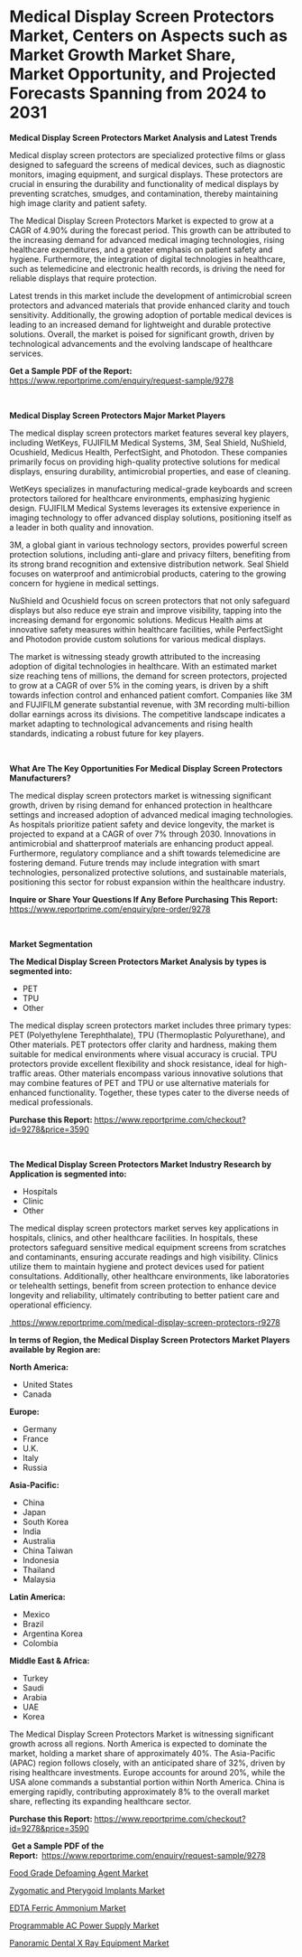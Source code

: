 <p><h1>Medical Display Screen Protectors Market, Centers on Aspects such as Market Growth Market Share, Market Opportunity, and Projected Forecasts Spanning from 2024 to 2031</h1></p><p><strong>Medical Display Screen Protectors Market Analysis and Latest Trends</strong></p>
<p><p>Medical display screen protectors are specialized protective films or glass designed to safeguard the screens of medical devices, such as diagnostic monitors, imaging equipment, and surgical displays. These protectors are crucial in ensuring the durability and functionality of medical displays by preventing scratches, smudges, and contamination, thereby maintaining high image clarity and patient safety.</p><p>The Medical Display Screen Protectors Market is expected to grow at a CAGR of 4.90% during the forecast period. This growth can be attributed to the increasing demand for advanced medical imaging technologies, rising healthcare expenditures, and a greater emphasis on patient safety and hygiene. Furthermore, the integration of digital technologies in healthcare, such as telemedicine and electronic health records, is driving the need for reliable displays that require protection.</p><p>Latest trends in this market include the development of antimicrobial screen protectors and advanced materials that provide enhanced clarity and touch sensitivity. Additionally, the growing adoption of portable medical devices is leading to an increased demand for lightweight and durable protective solutions. Overall, the market is poised for significant growth, driven by technological advancements and the evolving landscape of healthcare services.</p></p>
<p><strong>Get a Sample PDF of the Report:&nbsp;</strong> <a href="https://www.reportprime.com/enquiry/request-sample/9278">https://www.reportprime.com/enquiry/request-sample/9278</a></p>
<p>&nbsp;</p>
<p><strong>Medical Display Screen Protectors Major Market Players</strong></p>
<p><p>The medical display screen protectors market features several key players, including WetKeys, FUJIFILM Medical Systems, 3M, Seal Shield, NuShield, Ocushield, Medicus Health, PerfectSight, and Photodon. These companies primarily focus on providing high-quality protective solutions for medical displays, ensuring durability, antimicrobial properties, and ease of cleaning.</p><p>WetKeys specializes in manufacturing medical-grade keyboards and screen protectors tailored for healthcare environments, emphasizing hygienic design. FUJIFILM Medical Systems leverages its extensive experience in imaging technology to offer advanced display solutions, positioning itself as a leader in both quality and innovation.</p><p>3M, a global giant in various technology sectors, provides powerful screen protection solutions, including anti-glare and privacy filters, benefiting from its strong brand recognition and extensive distribution network. Seal Shield focuses on waterproof and antimicrobial products, catering to the growing concern for hygiene in medical settings. </p><p>NuShield and Ocushield focus on screen protectors that not only safeguard displays but also reduce eye strain and improve visibility, tapping into the increasing demand for ergonomic solutions. Medicus Health aims at innovative safety measures within healthcare facilities, while PerfectSight and Photodon provide custom solutions for various medical displays.</p><p>The market is witnessing steady growth attributed to the increasing adoption of digital technologies in healthcare. With an estimated market size reaching tens of millions, the demand for screen protectors, projected to grow at a CAGR of over 5% in the coming years, is driven by a shift towards infection control and enhanced patient comfort. Companies like 3M and FUJIFILM generate substantial revenue, with 3M recording multi-billion dollar earnings across its divisions. The competitive landscape indicates a market adapting to technological advancements and rising health standards, indicating a robust future for key players.</p></p>
<p>&nbsp;</p>
<p><strong>What Are The Key Opportunities For Medical Display Screen Protectors Manufacturers?</strong></p>
<p><p>The medical display screen protectors market is witnessing significant growth, driven by rising demand for enhanced protection in healthcare settings and increased adoption of advanced medical imaging technologies. As hospitals prioritize patient safety and device longevity, the market is projected to expand at a CAGR of over 7% through 2030. Innovations in antimicrobial and shatterproof materials are enhancing product appeal. Furthermore, regulatory compliance and a shift towards telemedicine are fostering demand. Future trends may include integration with smart technologies, personalized protective solutions, and sustainable materials, positioning this sector for robust expansion within the healthcare industry.</p></p>
<p><strong>Inquire or Share Your Questions If Any Before Purchasing This Report:</strong> <a href="https://www.reportprime.com/enquiry/pre-order/9278">https://www.reportprime.com/enquiry/pre-order/9278</a></p>
<p>&nbsp;</p>
<p><strong>Market Segmentation</strong></p>
<p><strong>The Medical Display Screen Protectors Market Analysis by types is segmented into:</strong></p>
<p><ul><li>PET</li><li>TPU</li><li>Other</li></ul></p>
<p><p>The medical display screen protectors market includes three primary types: PET (Polyethylene Terephthalate), TPU (Thermoplastic Polyurethane), and Other materials. PET protectors offer clarity and hardness, making them suitable for medical environments where visual accuracy is crucial. TPU protectors provide excellent flexibility and shock resistance, ideal for high-traffic areas. Other materials encompass various innovative solutions that may combine features of PET and TPU or use alternative materials for enhanced functionality. Together, these types cater to the diverse needs of medical professionals.</p></p>
<p><strong>Purchase this Report:&nbsp;</strong><a href="https://www.reportprime.com/checkout?id=9278&price=3590">https://www.reportprime.com/checkout?id=9278&price=3590</a></p>
<p>&nbsp;</p>
<p><strong>The Medical Display Screen Protectors Market Industry Research by Application is segmented into:</strong></p>
<p><ul><li>Hospitals</li><li>Clinic</li><li>Other</li></ul></p>
<p><p>The medical display screen protectors market serves key applications in hospitals, clinics, and other healthcare facilities. In hospitals, these protectors safeguard sensitive medical equipment screens from scratches and contaminants, ensuring accurate readings and high visibility. Clinics utilize them to maintain hygiene and protect devices used for patient consultations. Additionally, other healthcare environments, like laboratories or telehealth settings, benefit from screen protection to enhance device longevity and reliability, ultimately contributing to better patient care and operational efficiency.</p></p>
<p><a href="https://www.reportprime.com/medical-display-screen-protectors-r9278">&nbsp;https://www.reportprime.com/medical-display-screen-protectors-r9278</a></p>
<p><strong>In terms of Region, the Medical Display Screen Protectors Market Players available by Region are:</strong></p>
<p>
    <p> <strong> North America: </strong>
        <ul>
            <li>United States</li>
            <li>Canada</li>
        </ul>
        </p> 
    <p> <strong> Europe: </strong>
        <ul>
            <li>Germany</li>
            <li>France</li>
            <li>U.K.</li>
            <li>Italy</li>
            <li>Russia</li>
        </ul>
        </p> 
    <p> <strong> Asia-Pacific: </strong>
        <ul>
            <li>China</li>
            <li>Japan</li>
            <li>South Korea</li>
            <li>India</li>
            <li>Australia</li>
            <li>China Taiwan</li>
            <li>Indonesia</li>
            <li>Thailand</li>
            <li>Malaysia</li>
        </ul>
        </p> 
    <p> <strong> Latin America: </strong>
        <ul>
            <li>Mexico</li>
            <li>Brazil</li>
            <li>Argentina Korea</li>
            <li>Colombia</li>
        </ul>
        </p> 
    <p> <strong> Middle East & Africa: </strong>
        <ul>
            <li>Turkey</li>
            <li>Saudi</li>
            <li>Arabia</li>
            <li>UAE</li>
            <li>Korea</li>
        </ul>
    </p>
    </p>
<p><p>The Medical Display Screen Protectors Market is witnessing significant growth across all regions. North America is expected to dominate the market, holding a market share of approximately 40%. The Asia-Pacific (APAC) region follows closely, with an anticipated share of 32%, driven by rising healthcare investments. Europe accounts for around 20%, while the USA alone commands a substantial portion within North America. China is emerging rapidly, contributing approximately 8% to the overall market share, reflecting its expanding healthcare sector.</p></p>
<p><strong>Purchase this Report: </strong><a href="https://www.reportprime.com/checkout?id=9278&price=3590">https://www.reportprime.com/checkout?id=9278&price=3590</a></p>
<p>&nbsp;<strong>Get a Sample PDF of the Report:&nbsp;&nbsp;</strong><a href="https://www.reportprime.com/enquiry/request-sample/9278">https://www.reportprime.com/enquiry/request-sample/9278</a></p>
<p><strong></strong></p>
<p><p><a href="https://issuu.com/reportprime-2/docs/food-grade-defoaming-agent-market-s_4d0b5ce94972db">Food Grade Defoaming Agent Market</a></p><p><a href="https://medium.com/@stephen.russell7684/in-the-zygomatic-and-pterygoid-implants-market-the-main-focus-is-on-keeping-costs-low-and-8b733f683aa0">Zygomatic and Pterygoid Implants Market</a></p><p><a href="https://issuu.com/reportprime-2/docs/edta-ferric-ammonium-market-size-20_de74f8df390b92">EDTA Ferric Ammonium Market</a></p><p><a href="https://www.linkedin.com/pulse/programmable-ac-power-supply-market-global-insights-regional-ygt3e?trackingId=qELuRPwPQXWiNMbiId84FA%3D%3D">Programmable AC Power Supply Market</a></p><p><a href="https://github.com/joannesouthgate/Market-Research-Report-List-5/blob/main/panoramic-dental-x-ray-equipment-market.md">Panoramic Dental X Ray Equipment Market</a></p></p>